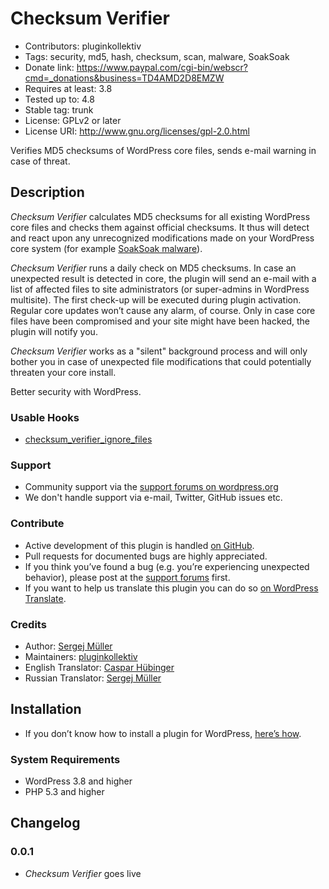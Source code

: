 # Checksum Verifier #
* Contributors:      pluginkollektiv
* Tags:              security, md5, hash, checksum, scan, malware, SoakSoak
* Donate link:       https://www.paypal.com/cgi-bin/webscr?cmd=_donations&business=TD4AMD2D8EMZW
* Requires at least: 3.8
* Tested up to:      4.8
* Stable tag:        trunk
* License:           GPLv2 or later
* License URI:       http://www.gnu.org/licenses/gpl-2.0.html

Verifies MD5 checksums of WordPress core files, sends e-mail warning in case of threat.

## Description ##
*Checksum Verifier* calculates MD5 checksums for all existing WordPress core files and checks them against official checksums. It thus will detect and react upon any unrecognized modifications made on your WordPress core system (for example [SoakSoak malware](http://blog.sucuri.net/2014/12/soaksoak-malware-compromises-100000-wordpress-websites.html)).

*Checksum Verifier* runs a daily check on MD5 checksums. In case an unexpected result is detected in core, the plugin will send an e-mail with a list of affected files to site administrators (or super-admins in WordPress multisite). The first check-up will be executed during plugin activation. Regular core updates won’t cause any alarm, of course. Only in case core files have been compromised and your site might have been hacked, the plugin will notify you.

*Checksum Verifier* works as a "silent" background process and will only bother you in case of unexpected file modifications that could potentially threaten your core install.

Better security with WordPress.

### Usable Hooks ###
* [checksum_verifier_ignore_files](https://gist.github.com/sergejmueller/59c014d82347215784f4)

### Support ###
* Community support via the [support forums on wordpress.org](https://wordpress.org/support/plugin/checksum-verifier)
* We don't handle support via e-mail, Twitter, GitHub issues etc.

### Contribute ###
* Active development of this plugin is handled [on GitHub](https://github.com/pluginkollektiv/checksum-verifier).
* Pull requests for documented bugs are highly appreciated.
* If you think you’ve found a bug (e.g. you’re experiencing unexpected behavior), please post at the [support forums](https://wordpress.org/support/plugin/checksum-verifier) first.
* If you want to help us translate this plugin you can do so [on WordPress Translate](https://translate.wordpress.org/projects/wp-plugins/checksum-verifier).

### Credits ###
* Author: [Sergej Müller](https://sergejmueller.github.io/)
* Maintainers: [pluginkollektiv](http://pluginkollektiv.org/)
* English Translator: [Caspar Hübinger](http://glueckpress.com)
* Russian Translator: [Sergej Müller](http://wpcoder.de)

## Installation ##
* If you don’t know how to install a plugin for WordPress, [here’s how](http://codex.wordpress.org/Managing_Plugins#Installing_Plugins).

### System Requirements ###
* WordPress 3.8 and higher
* PHP 5.3 and higher

## Changelog ##

### 0.0.1 ###
* *Checksum Verifier* goes live

